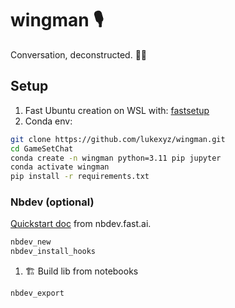 # wingman 🎙️
 Conversation, deconstructed. 📝🔬

## Setup
1. Fast Ubuntu creation on WSL with: [fastsetup](https://github.com/AnswerDotAI/fastsetup)
2. Conda env:
```bash
git clone https://github.com/lukexyz/wingman.git
cd GameSetChat
conda create -n wingman python=3.11 pip jupyter
conda activate wingman
pip install -r requirements.txt
```

### Nbdev (optional)  
[Quickstart doc](https://nbdev.fast.ai/tutorials/tutorial.html) from nbdev.fast.ai.
```bash
nbdev_new
nbdev_install_hooks 
```
1. 🏗️ Build lib from notebooks  
```bash
nbdev_export
```
